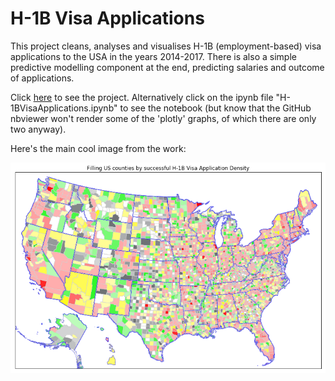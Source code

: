 # H-1B Visa Applications
This project cleans, analyses and visualises H-1B (employment-based) visa applications to the USA in the years 2014-2017. There is also a simple predictive modelling component at the end, predicting salaries and outcome of applications. 

Click [here](http://htmlpreview.github.com/?https://github.com/BarinderBanwait/H-1BVisaApplications/blob/master/H-1BVisaApplications.html) to see the project. Alternatively click on the ipynb file "H-1BVisaApplications.ipynb" to see the notebook (but know that the GitHub nbviewer won't render some of the 'plotly' graphs, of which there are only two anyway). 

Here's the main cool image from the work:

![Map](trafficlights.png)
